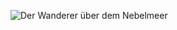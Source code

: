 ![Der Wanderer über dem Nebelmeer](https://upload.wikimedia.org/wikipedia/commons/b/b9/Caspar_David_Friedrich_-_Wanderer_above_the_sea_of_fog.jpg)
